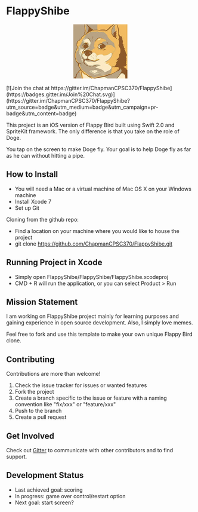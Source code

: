 # FlappyShibe
<p align="center">
  <img src="/images/Doge.png"/>
</p>
[![Join the chat at https://gitter.im/ChapmanCPSC370/FlappyShibe](https://badges.gitter.im/Join%20Chat.svg)](https://gitter.im/ChapmanCPSC370/FlappyShibe?utm_source=badge&utm_medium=badge&utm_campaign=pr-badge&utm_content=badge)

This project is an iOS version of Flappy Bird built using Swift 2.0 and SpriteKit framework. The only difference is that you take on the role of Doge.

You tap on the screen to make Doge fly. Your goal is to help Doge fly as far as he can without hitting a pipe.

How to Install
--------------
* You will need a Mac or a virtual machine of Mac OS X on your Windows machine
* Install Xcode 7
* Set up Git

Cloning from the github repo:
* Find a location on your machine where you would like to house the project
* git clone https://github.com/ChapmanCPSC370/FlappyShibe.git

Running Project in Xcode
------------------------
* Simply open FlappyShibe/FlappyShibe/FlappyShibe.xcodeproj
* CMD + R will run the application, or you can select Product > Run

Mission Statement
-----------------
I am working on FlappyShibe project mainly for learning purposes and gaining experience in open source development. Also, I simply love memes.

Feel free to fork and use this template to make your own unique Flappy Bird clone.

Contributing
------------
Contributions are more than welcome!

1. Check the issue tracker for issues or wanted features
2. Fork the project
3. Create a branch specific to the issue or feature with a naming convention like "fix/xxx" or "feature/xxx"
4. Push to the branch
5. Create a pull request

Get Involved
------------
Check out [Gitter](https://gitter.im/ChapmanCPSC370/FlappyShibe) to communicate with other contributors and to find support.

Development Status
------------------
* Last achieved goal: scoring
* In progress: game over control/restart option
* Next goal: start screen?